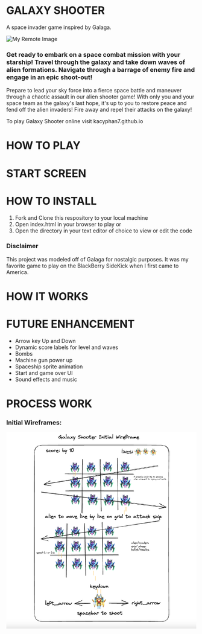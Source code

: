 # GALAXY SHOOTER
A space invader game inspired by Galaga. 

 ![My Remote Image](https://assets.nintendo.com/image/upload/ar_16:9,b_auto:border,c_lpad/b_white/f_auto/q_auto/dpr_1.0/c_scale,w_1000/ncom/en_US/games/switch/g/galaxy-shooter-switch/hero)

### Get ready to embark on a space combat mission with your starship! Travel through the galaxy and take down waves of alien formations. Navigate through a barrage of enemy fire and engage in an epic shoot-out!

Prepare to lead your sky force into a fierce space battle and maneuver through a chaotic assault in our alien shooter game! With only you and your space team as the galaxy's last hope, it's up to you to restore peace and fend off the alien invaders! Fire away and repel their attacks on the galaxy!

To play Galaxy Shooter online visit kacyphan7.github.io 

# HOW TO PLAY

# START SCREEN

# HOW TO INSTALL 
1. Fork and Clone this respository to your local machine
2. Open index.html in your browser to play or
3. Open the directory in your text editor of choice to view or edit the code

### Disclaimer

This project was modeled off of Galaga for nostalgic purposes. It was my favorite game to play on the BlackBerry SideKick when I first came to America. 

# HOW IT WORKS

# FUTURE ENHANCEMENT
- Arrow key Up and Down 
- Dynamic score labels for level and waves
- Bombs
- Machine gun power up 
- Spaceship sprite animation 
- Start and game over UI 
- Sound effects and music 

# PROCESS WORK

### Initial Wireframes:
 ![My Image](./screenshots/escalidraw-wireframe.png?raw=true)
